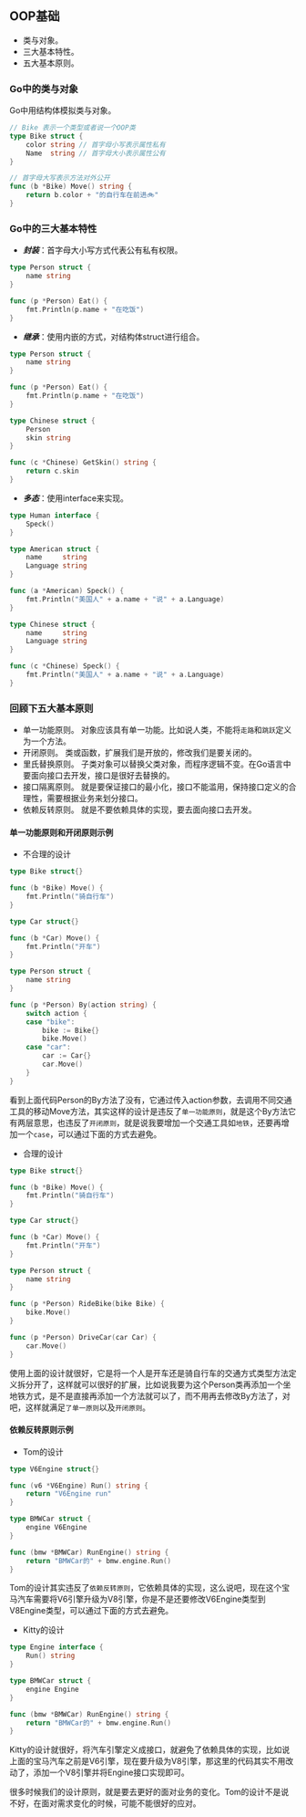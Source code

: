 ## OOP基础

- 类与对象。
- 三大基本特性。
- 五大基本原则。

### Go中的类与对象

Go中用结构体模拟类与对象。

```go
// Bike 表示一个类型或者说一个OOP类
type Bike struct {
	color string // 首字母小写表示属性私有
	Name  string // 首字母大小表示属性公有
}

// 首字母大写表示方法对外公开
func (b *Bike) Move() string {
	return b.color + "的自行车在前进🚲"
}
```

### Go中的三大基本特性

- **_封装_**：首字母大小写方式代表公有私有权限。
```go
type Person struct {
	name string
}

func (p *Person) Eat() {
	fmt.Println(p.name + "在吃饭")
}
```

- **_继承_**：使用内嵌的方式，对结构体struct进行组合。
```go
type Person struct {
	name string
}

func (p *Person) Eat() {
	fmt.Println(p.name + "在吃饭")
}

type Chinese struct {
	Person
	skin string
}

func (c *Chinese) GetSkin() string {
	return c.skin
}
```

- **_多态_**：使用interface来实现。
```go
type Human interface {
	Speck()
}

type American struct {
	name     string
	Language string
}

func (a *American) Speck() {
	fmt.Println("美国人" + a.name + "说" + a.Language)
}

type Chinese struct {
	name     string
	Language string
}

func (c *Chinese) Speck() {
	fmt.Println("美国人" + a.name + "说" + a.Language)
}
```

### 回顾下五大基本原则

- 单一功能原则。
对象应该具有单一功能。比如说人类，不能将`走路`和`跳跃`定义为一个方法。
- 开闭原则。
类或函数，扩展我们是开放的，修改我们是要关闭的。
- 里氏替换原则。
子类对象可以替换父类对象，而程序逻辑不变。在Go语言中要面向接口去开发，接口是很好去替换的。
- 接口隔离原则。
就是要保证接口的最小化，接口不能滥用，保持接口定义的合理性，需要根据业务来划分接口。
- 依赖反转原则。
就是不要依赖具体的实现，要去面向接口去开发。

#### 单一功能原则和开闭原则示例

- 不合理的设计
```go
type Bike struct{}

func (b *Bike) Move() {
	fmt.Println("骑自行车")
}

type Car struct{}

func (b *Car) Move() {
	fmt.Println("开车")
}

type Person struct {
	name string
}

func (p *Person) By(action string) {
	switch action {
	case "bike":
		bike := Bike{}
		bike.Move()
	case "car":
		car := Car{}
		car.Move()
	}
}
```
看到上面代码Person的By方法了没有，它通过传入action参数，去调用不同交通工具的移动Move方法，其实这样的设计是违反了`单一功能原则`，就是这个By方法它有两层意思，也违反了`开闭原则`，就是说我要增加一个交通工具如`地铁`，还要再增加一个`case`，可以通过下面的方式去避免。
- 合理的设计
```go
type Bike struct{}

func (b *Bike) Move() {
	fmt.Println("骑自行车")
}

type Car struct{}

func (b *Car) Move() {
	fmt.Println("开车")
}

type Person struct {
	name string
}

func (p *Person) RideBike(bike Bike) {
	bike.Move()
}

func (p *Person) DriveCar(car Car) {
	car.Move()
}
```
使用上面的设计就很好，它是将一个人是开车还是骑自行车的交通方式类型方法定义拆分开了，这样就可以很好的扩展，比如说我要为这个Person类再添加一个坐地铁方式，是不是直接再添加一个方法就可以了，而不用再去修改By方法了，对吧，这样就满足`了单一原则`以及`开闭原则`。

#### 依赖反转原则示例

- Tom的设计
```go
type V6Engine struct{}

func (v6 *V6Engine) Run() string {
	return "V6Engine run"
}

type BMWCar struct {
	engine V6Engine
}

func (bmw *BMWCar) RunEngine() string {
	return "BMWCar的" + bmw.engine.Run()
}
```

Tom的设计其实违反了`依赖反转原则`，它依赖具体的实现，这么说吧，现在这个宝马汽车需要将V6引擎升级为V8引擎，你是不是还要修改V6Engine类型到V8Engine类型，可以通过下面的方式去避免。

- Kitty的设计
```go
type Engine interface {
	Run() string
}

type BMWCar struct {
	engine Engine
}

func (bmw *BMWCar) RunEngine() string {
	return "BMWCar的" + bmw.engine.Run()
}
```

Kitty的设计就很好，将汽车引擎定义成接口，就避免了依赖具体的实现，比如说上面的宝马汽车之前是V6引擎，现在要升级为V8引擎，那这里的代码其实不用改动了，添加一个V8引擎并将Engine接口实现即可。

很多时候我们的设计原则，就是要去更好的面对业务的变化。Tom的设计不是说不好，在面对需求变化的时候，可能不能很好的应对。